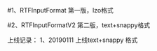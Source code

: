 #1、RTFInputFormat
第一版，lzo格式

#2、RTFInputFormatV2
第二版，text+snappy格式


上线记录：
1、20190111 上线text+snappy 格式